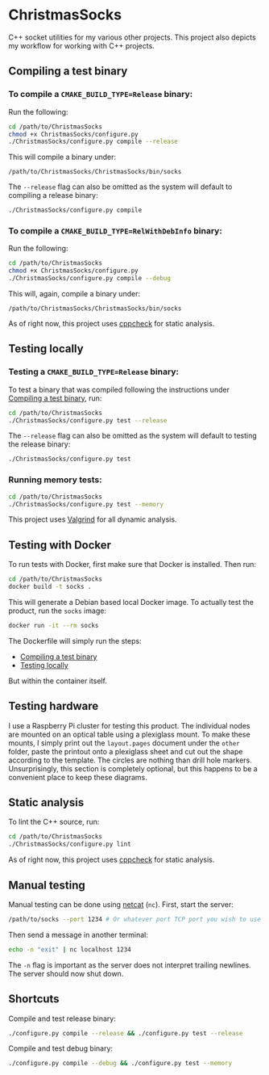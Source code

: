 # ChristmasSocks
C++ socket utilities for my various other projects. This project also depicts my workflow for working with C++ projects.
## Compiling a test binary
### To compile a `CMAKE_BUILD_TYPE=Release` binary:
Run the following:
```bash
cd /path/to/ChristmasSocks
chmod +x ChristmasSocks/configure.py
./ChristmasSocks/configure.py compile --release
```
This will compile a binary under:
```
/path/to/ChristmasSocks/ChristmasSocks/bin/socks
```
The `--release` flag can also be omitted as the system will default to compiling a release binary:
```bash
./ChristmasSocks/configure.py compile
```
### To compile a `CMAKE_BUILD_TYPE=RelWithDebInfo` binary:
Run the following:
```bash
cd /path/to/ChristmasSocks
chmod +x ChristmasSocks/configure.py
./ChristmasSocks/configure.py compile --debug
```
This will, again, compile a binary under:
```
/path/to/ChristmasSocks/ChristmasSocks/bin/socks
```
As of right now, this project uses [cppcheck](http://cppcheck.sourceforge.net/) for static analysis.
## Testing locally
### Testing a `CMAKE_BUILD_TYPE=Release` binary:
To test a binary that was compiled following the instructions under [Compiling a test binary](#compiling-a-test-binary), run:
```bash
cd /path/to/ChristmasSocks
./ChristmasSocks/configure.py test --release
```
The `--release` flag can also be omitted as the system will default to testing the release binary:
```bash
./ChristmasSocks/configure.py test
```
### Running memory tests:
```bash
cd /path/to/ChristmasSocks
./ChristmasSocks/configure.py test --memory
```
This project uses [Valgrind](https://valgrind.org/) for all dynamic analysis.
## Testing with Docker
To run tests with Docker, first make sure that Docker is installed. Then run:
```bash
cd /path/to/ChristmasSocks
docker build -t socks .
```
This will generate a Debian based local Docker image. To actually test the product, run the `socks` image:
```bash
docker run -it --rm socks
```
The Dockerfile will simply run the steps:
- [Compiling a test binary](#compiling-a-test-binary)
- [Testing locally](#testing-locally)

But within the container itself.
## Testing hardware
I use a Raspberry Pi cluster for testing this product. The individual nodes are mounted on an optical table using a plexiglass mount.
To make these mounts, I simply print out the `layout.pages` document under the `other` folder, paste the printout onto a plexiglass sheet
and cut out the shape according to the template. The circles are nothing than drill hole markers. Unsurprisingly, this section is completely optional, but this happens to be a convenient place to keep these diagrams.
## Static analysis
To lint the C++ source, run:
```bash
cd /path/to/ChristmasSocks
./ChristmasSocks/configure.py lint
```
As of right now, this project uses [cppcheck](http://cppcheck.sourceforge.net/) for static analysis.
## Manual testing
Manual testing can be done using [netcat](https://linux.die.net/man/1/nc) (`nc`). First, start the server:
```bash
/path/to/socks --port 1234 # Or whatever port TCP port you wish to use
```
Then send a message in another terminal:
```bash
echo -n "exit" | nc localhost 1234
```
The `-n` flag is important as the server does not interpret trailing newlines. The server should now shut down.
## Shortcuts
Compile and test release binary:
```bash
./configure.py compile --release && ./configure.py test --release
```
Compile and test debug binary:
```bash
./configure.py compile --debug && ./configure.py test --memory
```
